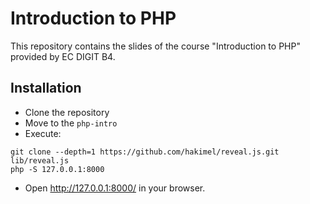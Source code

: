 # Introduction to PHP

This repository contains the slides of the course "Introduction to PHP" provided
 by EC DIGIT B4.

## Installation

* Clone the repository
* Move to the `php-intro`
* Execute:
```shell
git clone --depth=1 https://github.com/hakimel/reveal.js.git lib/reveal.js
php -S 127.0.0.1:8000
```
* Open http://127.0.0.1:8000/ in your browser.
